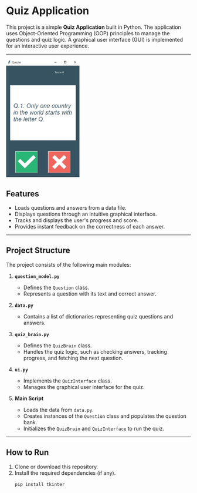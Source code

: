 # Quiz Application

This project is a simple **Quiz Application** built in Python. The application uses Object-Oriented Programming (OOP) principles to manage the questions and quiz logic. A graphical user interface (GUI) is implemented for an interactive user experience.

---
<img src="preview/preview.jpg" alt="Quiz Interface" width="200px">

## Features
- Loads questions and answers from a data file.
- Displays questions through an intuitive graphical interface.
- Tracks and displays the user's progress and score.
- Provides instant feedback on the correctness of each answer.

---

## Project Structure
The project consists of the following main modules:
1. **`question_model.py`**
   - Defines the `Question` class.
   - Represents a question with its text and correct answer.

2. **`data.py`**
   - Contains a list of dictionaries representing quiz questions and answers.

3. **`quiz_brain.py`**
   - Defines the `QuizBrain` class.
   - Handles the quiz logic, such as checking answers, tracking progress, and fetching the next question.

4. **`ui.py`**
   - Implements the `QuizInterface` class.
   - Manages the graphical user interface for the quiz.

5. **Main Script**
   - Loads the data from `data.py`.
   - Creates instances of the `Question` class and populates the question bank.
   - Initializes the `QuizBrain` and `QuizInterface` to run the quiz.

---

## How to Run
1. Clone or download this repository.
2. Install the required dependencies (if any).
   ```bash
   pip install tkinter
